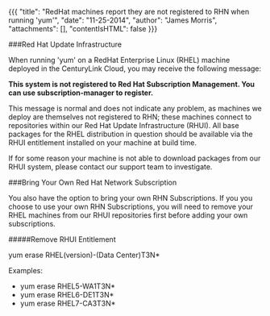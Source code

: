 {{{
  "title": "RedHat machines report they are not registered to RHN when running 'yum'",
  "date": "11-25-2014",
  "author": "James Morris",
  "attachments": [],
  "contentIsHTML": false
}}}

###Red Hat Update Infrastructure

When running 'yum' on a RedHat Enterprise Linux (RHEL) machine deployed in the CenturyLink Cloud, you may receive the following message:

**This system is not registered to Red Hat Subscription Management. You can use subscription-manager to register.**

This message is normal and does not indicate any problem, as machines we deploy are themselves not registered to RHN; these machines connect to repositories within our Red Hat Update Infrastructure (RHUI). All base packages for the RHEL distribution in question should be available via the RHUI entitlement installed on your machine at build time.

If for some reason your machine is not able to download packages from our RHUI system, please contact our support team to investigate.

###Bring Your Own Red Hat Network Subscription

You also have the option to bring your own RHN Subscriptions.  If you you choose to use your own RHN Subscriptions, you will need to remove your RHEL machines from our RHUI repositories first before adding your own subscriptions.

#####Remove RHUI Entitlement

yum erase RHEL(version)-(Data Center)T3N*

Examples:

* yum erase RHEL5-WA1T3N*
* yum erase RHEL6-DE1T3N*
* yum erase RHEL7-CA3T3N*
